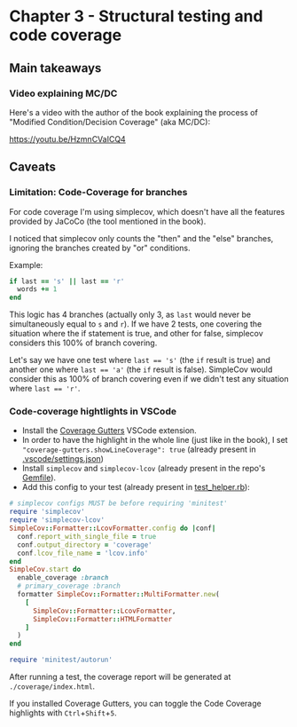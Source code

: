 # Chapter 3 - Structural testing and code coverage

## Main takeaways

### Video explaining MC/DC

Here's a video with the author of the book explaining the process of
"Modified Condition/Decision Coverage" (aka MC/DC):

<https://youtu.be/HzmnCVaICQ4>

## Caveats

### Limitation: Code-Coverage for branches

For code coverage I'm using simplecov, which doesn't have all the features provided
by JaCoCo (the tool mentioned in the book).

I noticed that simplecov only counts the "then" and the "else" branches, ignoring
the branches created by "or" conditions.

Example:

```ruby
if last == 's' || last == 'r'
  words += 1
end
```

This logic has 4 branches (actually only 3, as `last` would never be simultaneously
equal to `s` and `r`). If we have 2 tests, one covering the situation where the
if statement is true, and other for false, simplecov considers this 100% of branch
covering.

Let's say we have one test where `last == 's'` (the `if` result is true) and another one
where `last == 'a'` (the `if` result is false). SimpleCov would consider this as
100% of branch covering even if we didn't test any situation where `last == 'r'`.

### Code-coverage hightlights in VSCode

- Install the [Coverage Gutters](https://marketplace.visualstudio.com/items?itemName=ryanluker.vscode-coverage-gutters) VSCode extension.
- In order to have the highlight in the whole line (just like in the book), I set `"coverage-gutters.showLineCoverage": true` (already present in [.vscode/settings.json](../.vscode/settings.json))
- Install `simplecov` and `simplecov-lcov` (already present in the repo's [Gemfile](../Gemfile)).
- Add this config to your test (already present in [test_helper.rb](./test_helper.rb)):

```ruby
# simplecov configs MUST be before requiring 'minitest'
require 'simplecov'
require 'simplecov-lcov'
SimpleCov::Formatter::LcovFormatter.config do |conf|
  conf.report_with_single_file = true
  conf.output_directory = 'coverage'
  conf.lcov_file_name = 'lcov.info'
end
SimpleCov.start do
  enable_coverage :branch
  # primary_coverage :branch
  formatter SimpleCov::Formatter::MultiFormatter.new(
    [
      SimpleCov::Formatter::LcovFormatter,
      SimpleCov::Formatter::HTMLFormatter
    ]
  )
end

require 'minitest/autorun'
```

After running a test, the coverage report will be generated at `./coverage/index.html`.

If you installed Coverage Gutters, you can toggle the Code Coverage highlights with
`Ctrl`+`Shift`+`5`.
